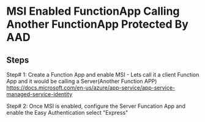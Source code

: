 # MSI Enabled FunctionApp Calling Another FunctionApp Protected By AAD

<h2>Steps</h2>
    
 Step# 1: Create a Function App and enable MSI - Lets call it a client Function App and it would be calling a Server(Another Function APP)
          https://docs.microsoft.com/en-us/azure/app-service/app-service-managed-service-identity 
             
    
 Step# 2: Once MSI is enabled, configure the Server Funcation App and enable the Easy Authentication select "Express"
    
